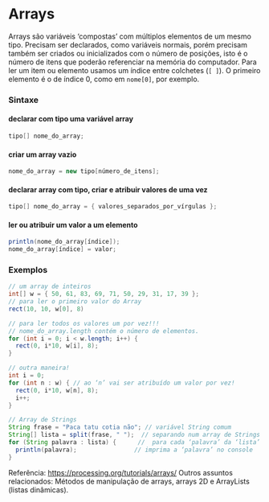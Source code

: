 # Arrays

Arrays são variáveis ‘compostas’ com múltiplos elementos de um mesmo tipo. Precisam ser declarados, como variáveis normais, porém precisam também ser criados ou inicializados com o número de posições, isto é o número de itens que poderão referenciar na memória do computador. Para ler um item ou elemento usamos um índice entre colchetes (`[ ]`). O primeiro elemento é o de índice 0, como em `nome[0]`, por exemplo.

### Sintaxe

#### declarar com tipo uma variável array
```java
tipo[] nome_do_array; 
```

#### criar um array vazio
```java
nome_do_array = new tipo[número_de_itens]; 
```

#### declarar array com tipo, criar e atribuir valores de uma vez
```java
tipo[] nome_do_array = { valores_separados_por_vírgulas };
```

#### ler ou atribuir um valor a um elemento
```java
println(nome_do_array[índice]);  
nome_do_array[índice] = valor; 
```

### Exemplos

```java
// um array de inteiros
int[] w = { 50, 61, 83, 69, 71, 50, 29, 31, 17, 39 };
// para ler o primeiro valor do Array
rect(10, 10, w[0], 8)

// para ler todos os valores um por vez!!!
// nome_do_array.length contém o número de elementos.
for (int i = 0; i < w.length; i++) {
  rect(0, i*10, w[i], 8);
}

// outra maneira! 
int i = 0;
for (int n : w) { // ao ‘n’ vai ser atribuído um valor por vez! 
  rect(0, i*10, w[n], 8);
  i++;
}

// Array de Strings
String frase = "Paca tatu cotia não"; // variável String comum
String[] lista = split(frase, " ");  // separando num array de Strings chamado ‘lista’
for (String palavra : lista) {      //  para cada ‘palavra’ da ‘lista’
  println(palavra);                // imprima a ‘palavra’ no console
}
```

Referência: https://processing.org/tutorials/arrays/
Outros assuntos relacionados:
Métodos de manipulação de arrays, arrays 2D e ArrayLists (listas dinâmicas).
